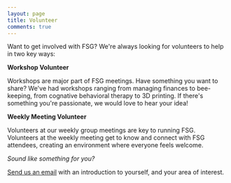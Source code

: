 ```yaml
---
layout: page
title: Volunteer
comments: true
---
```


Want to get involved with FSG? We're always looking for volunteers to help in two key ways:

**Workshop Volunteer**

Workshops are major part of FSG meetings. Have something you want to share? We've had workshops ranging from managing finances to bee-keeping, from cognative behavioral therapy to 3D printing. If there's something you're passionate, we would love to hear your idea!

**Weekly Meeting Volunteer**

Volunteers at our weekly group meetings are key to running FSG. Volunteers at the weekly meeting get to know and connect with FSG attendees, creating an environment where everyone feels welcome.

*Sound like something for you?*

[Send us an email]({{site.baseurl}}/contact) with an introduction to yourself, and your area of interest.

